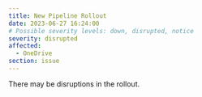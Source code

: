 ```yaml
---
title: New Pipeline Rollout
date: 2023-06-27 16:24:00 
# Possible severity levels: down, disrupted, notice
severity: disrupted
affected:
  - OneDrive
section: issue
---
```


There may be disruptions in the rollout.
 